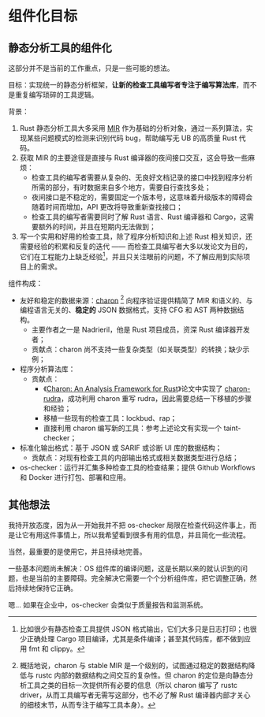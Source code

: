 # 组件化目标

## 静态分析工具的组件化

这部分并不是当前的工作重点，只是一些可能的想法。

目标：实现统一的静态分析框架，**让新的检查工具编写者专注于编写算法库**，而不是重复编写琐碎的工具逻辑。

背景：
1. Rust 静态分析工具大多采用 [MIR] 作为基础的分析对象，通过一系列算法，实现某些问题模式的检测来识别代码 bug，帮助编写无 UB 的高质量 Rust 代码。
2. 获取 MIR 的主要途径是直接与 Rust 编译器的夜间接口交互，这会导致一些麻烦：
    * 检查工具的编写者需要从复杂的、无良好文档记录的接口中找到程序分析所需的部分，有时数据来自多个地方，需要自行查找多处；
    * 夜间接口是不稳定的，需要固定一个版本号，这意味着升级版本的障碍会随着时间而增加，API 更改将导致重新查找接口；
    * 检查工具的编写者需要同时了解 Rust 语言、Rust 编译器和 Cargo，这需要额外的时间，并且在短期内无法做到；
3. 写一个实用和好用的检查工具，除了程序分析知识和上述 Rust 相关知识，还需要经验的积累和反复的迭代 —— 而检查工具编写者大多以发论文为目的，
   它们在工程能力上缺乏经验[^1]，并且只关注眼前的问题，不了解应用到实际项目上的需求。

[MIR]: https://blog.rust-lang.org/2016/04/19/MIR.html

[^1]: 比如很少有静态检查工具提供 JSON 格式输出，它们大多只是日志打印；也很少正确处理 Cargo 项目编译，尤其是条件编译；甚至其代码库，都不做到应用 fmt 和 clippy。

组件构成：

* 友好和稳定的数据来源：[charon] [^charon] 向程序验证提供精简了 MIR 和语义的、与编程语言无关的、**稳定的** JSON 数据格式，支持 CFG 和 AST 两种数据结构。 
  * 主要作者之一是 Nadrieril，他是 Rust 项目成员，资深 Rust 编译器开发者；
  * 贡献点：charon 尚不支持一些复杂类型（如关联类型）的转换；缺少示例；
* 程序分析算法库：
    * 贡献点：
        * 《[Charon: An Analysis Framework for Rust][charon-thesis]》论文中实现了 [charon-rudra]，成功利用 charon 重写 rudra，因此需要总结一下移植的步骤和经验；
        * 移植一些现有的检查工具：lockbud、rap；
        * 直接利用 charon 编写新的工具：参考上述论文有实现一个 taint-checker；
* 标准化输出格式：基于 JSON 或 SARIF 或诊断 UI 库的数据结构；
  * 贡献点：对现有检查工具的内部输出格式或相关数据类型进行总结；
* os-checker：运行并汇集多种检查工具的检查结果；提供 Github Workflows 和 Docker 进行打包、部署和应用。

[^charon]: 概括地说，charon 与 stable MIR 是一个级别的，试图通过稳定的数据结构降低与 rustc 内部的数据结构之间交互的复杂性。但 charon
的定位是向静态分析工具之类的目标一次提供所有必要的信息（所以 charon 编写了 rustc driver，从而工具编写者无需写这部分，也不必了解
Rust 编译器内部才关心的细枝末节，从而专注于编写工具本身）。

[charon]: https://github.com/AeneasVerif/charon
[charon-rudra]: https://github.com/AeneasVerif/charon-rudra
[charon-thesis]: https://zenodo.org/records/13983686


## 其他想法

我持开放态度，因为从一开始我并不把 os-checker 局限在检查代码这件事上，而是让它有用这件事情上，所以我希望看到很多有用的信息，并且简化一些流程。

当然，最重要的是使用它，并且持续地完善。

一些基本问题尚未解决：OS 组件库的编译问题，这是长期以来的就认识到的问题，也是当前的主要障碍。完全解决它需要一个个分析组件库，把它调整正确，然后持续地保持它正确。

嗯... 如果在企业中，os-checker 会类似于质量报告和监测系统。


